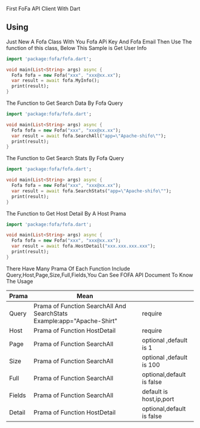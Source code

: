 First FoFa API Client With Dart

## Using

Just New A Fofa Class With You Fofa APi Key  And Fofa Email Then Use The function of this class, Below This Sample is Get User Info

```dart
import 'package:fofa/fofa.dart';

void main(List<String> args) async {
  Fofa fofa = new Fofa("xxx", "xxx@xx.xx");
  var result = await fofa.MyInfo();
  print(result);
}
```

The Function to Get Search Data By Fofa Query

```dart
import 'package:fofa/fofa.dart';

void main(List<String> args) async {
  Fofa fofa = new Fofa("xxx", "xxx@xx.xx");
  var result = await fofa.SearchAll("app=\"Apache-shifo\"");
  print(result);
}
```

The Function to Get Search Stats By Fofa Query

```dart
import 'package:fofa/fofa.dart';

void main(List<String> args) async {
  Fofa fofa = new Fofa("xxx", "xxx@xx.xx");
  var result = await fofa.SearchStats("app=\"Apache-shifo\"");
  print(result);
}
```

The Function to Get Host Detail By A Host Prama

```dart
import 'package:fofa/fofa.dart';

void main(List<String> args) async {
  Fofa fofa = new Fofa("xxx", "xxx@xx.xx");
  var result = await fofa.HostDetail("xxx.xxx.xxx.xxx");
  print(result);
}
```

There Have Many Prama Of Each Function Include Query,Host,Page,Size,Full,Fields,You Can See FOFA API Document To Know The Usage

| Prama  | Mean                                                         |                           |
| ------ | ------------------------------------------------------------ | ------------------------- |
| Query  | Prama of Function SearchAll And SearchStats Example:app="Apache-Shirt" | require                   |
| Host   | Prama of Function HostDetail                                 | require                   |
| Page   | Prama of Function SearchAll                                  | optional ,default is 1    |
| Size   | Prama of Function SearchAll                                  | optional ,default is 100  |
| Full   | Prama of Function SearchAll                                  | optional,default is false |
| Fields | Prama of Function SearchAll                                  | default is host,ip,port   |
| Detail | Prama of Function HostDetail                                 | optional,default is false |




